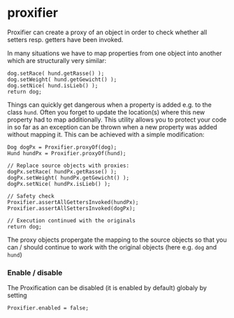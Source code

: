 # proxifier
Proxifier can create a proxy of an object in order to check whether all setters resp. getters have been invoked.

In many situations we have to map properties from one object into another which are structurally very similar:

    dog.setRace( hund.getRasse() );
    dog.setWeight( hund.getGewicht() );
    dog.setNice( hund.isLieb() );
    return dog;
    
Things can quickly get dangerous when a property is added e.g. to the class <code>hund</code>. 
Often you forget to update the location(s) where this new property had to map additionally.
This utility allows you to protect your code in so far as 
an exception can be thrown when a new property was added without mapping it. This can
be achieved with a simple modification:

    Dog dogPx = Proxifier.proxyOf(dog);
    Hund hundPx = Proxifier.proxyOf(hund);

    // Replace source objects with proxies:
    dogPx.setRace( hundPx.getRasse() );
    dogPx.setWeight( hundPx.getGewicht() );
    dogPx.setNice( hundPx.isLieb() );
    
    // Safety check
    Proxifier.assertAllGettersInvoked(hundPx);
    Proxifier.assertAllSettersInvoked(dogPx);
    
    // Execution continued with the originals
    return dog;
    
The proxy objects propergate the mapping to the source objects so that you can / should 
continue to work with the original objects (here e.g. <code>dog</code> and <code>hund</code>)

### Enable / disable
The Proxification can be disabled (it is enabled by default) globaly by setting

    Proxifier.enabled = false;     